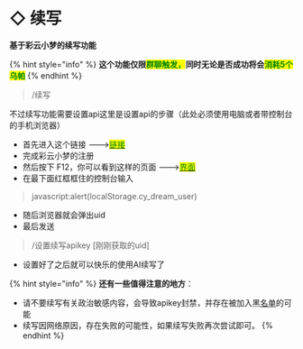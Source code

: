 # ◇ 续写

**基于彩云小梦的续写功能**

{% hint style="info" %}
**这个功能仅限**<mark style="color:green;">**群聊触发，**</mark>**同时无论是否成功将会**<mark style="color:green;">**消耗5个乌帕**</mark>
{% endhint %}

> /续写

不过续写功能需要设置api这里是设置api的步骤（此处必须使用电脑或者带控制台的手机浏览器）

* 首先进入这个链接 --->[<mark style="color:green;">链接</mark>](http://if.caiyunai.com/dream)<mark style="color:green;"></mark>
* 完成彩云小梦的注册
* 然后按下 F12，你可以看到这样的页面 --->[<mark style="color:green;">界面</mark>](da-kai-kong-zhi-tai.md)<mark style="color:green;"></mark>
* 在最下面红框框住的控制台输入

> javascript:alert(localStorage.cy\_dream\_user)

* 随后浏览器就会弹出uid
* 最后发送

> /设置续写apikey \[刚刚获取的uid]

* 设置好了之后就可以快乐的使用AI续写了

{% hint style="info" %}
**还有一些值得注意的地方**：

* 请不要续写有关政治敏感内容，会导致apikey封禁，并存在被加入黑[名单](../../../extras/fu-lu/hei-ming-dan.md)的可能
* 续写因网络原因，存在失败的可能性，如果续写失败再次尝试即可。
{% endhint %}

